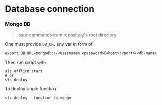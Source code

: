 # Database connection

### Mongo DB

> Issue commands from repository's root directory

One must provide `DB_URL` env var in form of 

```
export DB_URL=mongodb://<username>:<password>@<host>:<port>/<db-name>
```

Then run script with 

```
sls offline start
# or 
sls deploy
```

To deploy single function 

```
sls deploy --function db-mongo
```
